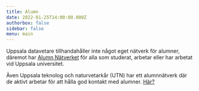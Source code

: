 ```yaml
---
title: Alumn
date: 2022-01-25T14:00:00.000Z
authorbox: false
sidebar: false
menu: main
---
```


Uppsala datavetare tillhandahåller inte något eget nätverk för alumner, däremot har [Alumn Nätverket](https://www.uu.se/alumn/Alumnnatverket/) för alla som studerat, arbetar eller har arbetat vid Uppsala universitet.

Även Uppsala teknolog och naturvetarkår (UTN) har ett alumnnätverk där de aktivt arbetar för att hålla god kontakt med alumner. [Här?](https://www.utn.se/sv/arbetsmarknad/alumn)